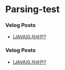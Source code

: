 # Parsing-test


### Velog Posts

- [[JAVA]0.자바란?](https://velog.io/@jocker/JAVA0.%EC%9E%90%EB%B0%94%EB%9E%80%3F)
### Velog Posts

- [[JAVA]0.자바란?](https://velog.io/@jocker/JAVA0.%EC%9E%90%EB%B0%94%EB%9E%80%3F)
